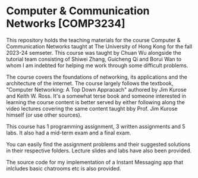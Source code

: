 # Computer & Communication Networks [COMP3234]

This repository holds the teaching materials for the course Computer & Communication Networks taught at The University of Hong Kong for the fall 2023-24 semseter. This course was taught by Chuan Wu alongside the tutorial team consisting of Shiwei Zhang, Guicheng Qi and Borui Wan to whom I am indebted for helping me work through some difficult problems.

The course covers the foundations of networking, its applications and the architecture of the internet. The course largely follows the textbook, "Computer Networking: A Top Down Appraoach" authored by Jim Kurose and Keith W. Ross. It's a somewhat terse book and someone interested in learning the course content is better served by either following along the video lectures covering the same content taught bby Prof. Jim Kurose himself (or use other sources).

This course has 1 programming assignment, 3 written assignments and 5 labs. It also had a mid-term exam and a final exam.

You can easily find the assignment problems and their suggested solutions in their respective folders. Lecture slides and labs have also been provided. 

The source code for my implementation of a Instant Messaging app that inlcludes basic chatrooms etc is also provided.
